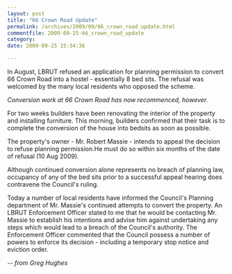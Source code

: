 ```yaml
---
layout: post
title: "66 Crown Road Update"
permalink: /archives/2009/09/66_crown_road_update.html
commentfile: 2009-09-25-66_crown_road_update
category: 
date: 2009-09-25 15:34:36

---
```


In August, LBRUT refused an application for planning permission to convert 66 Crown Road into a hostel - essentially 8 bed sits. The refusal was welcomed by the many local residents who opposed the scheme.

*Conversion work at 66 Crown Road has now recommenced, however.*

For two weeks builders have been renovating the interior of the property and installing furniture. This morning, builders confirmed that their task is to complete the conversion of the house into bedsits as soon as possible.

The property's owner - Mr. Robert Massie - intends to appeal the decision to refuse planning permission.He must do so within six months of the date of refusal (10 Aug 2009).

Although continued conversion alone represents no breach of planning law, occupancy of any of the bed sits prior to a successful appeal hearing does contravene the Council's ruling.

Today a number of local residents have informed the Council's Planning department of Mr. Massie's continued attempts to convert the property. An LBRUT Enforcement Officer stated to me that he would be contacting Mr. Massie to establish his intentions and advise him against undertaking any steps which would lead to a breach of the Council's authority. The Enforcement Officer commented that the Council possess a number of powers to enforce its decision - including a temporary stop notice and eviction order.

<cite>-- from Greg Hughes</cite>

